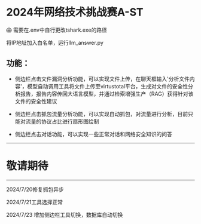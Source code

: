 
# 2024年网络技术挑战赛A-ST 

:scream: 需要在.env中自行更改tshark.exe的路径   

将IP地址加入白名单，运行llm_answer.py

## 功能：
- 侧边栏点击文件漏洞分析功能，可以实现文件上传，在聊天框输入'分析文件内容'，模型自动调用工具将文件上传至virtustotal平台，生成对文件的安全性分析报告，报告内容传回大语言模型，并通过检索增强生产（RAG）获得针对该文件的安全性建议<br>

- 侧边栏点击抓包流量分析功能，可以实现自动抓包，对流量进行分析，目前只能对流量的协议占比进行扇形图绘制<br>

- 侧边栏点击对话功能，可以实现一些正常对话和网络安全知识的问答<br>

-----
# 敬请期待
-----

2024/7/20修复抓包异步<br>

2024/7/21工具选择正常<br>  

2024/7/23 增加侧边栏工具切换，数据库自动切换<br>
